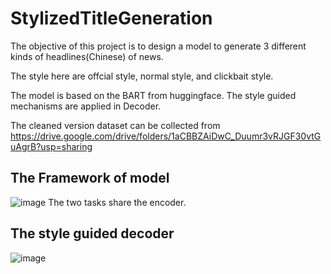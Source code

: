 # StylizedTitleGeneration
The objective of this project is to design a model to generate 3 different kinds of headlines(Chinese) of news.

The style here are offcial style, normal style, and clickbait style.

The model is based on the BART from huggingface.
The style guided mechanisms are applied in Decoder.



The cleaned version dataset can be collected from https://drive.google.com/drive/folders/1aCBBZAiDwC_Duumr3vRJGF30vtGuAgrB?usp=sharing

The Framework of model
----
![image](https://user-images.githubusercontent.com/24407682/184835369-0169827f-4381-4d66-82f9-2b7a011f5a33.png)
The two tasks share the encoder.

The style guided decoder
----
![image](https://user-images.githubusercontent.com/24407682/184835799-d7ab00b1-178f-4fce-95a7-7341252095fa.png)

